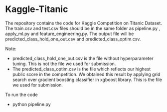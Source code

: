 # Kaggle-Titanic
The repository contains the code for Kaggle Competition on Titanic Dataset. The train.csv and test.csv files should be in the same folder as pipeline.py , apply_ml.py and feature_engineering.py. The output file will be predicted_class_hold_one_out.csv and predicted_class_optim.csv. 

Note: 
* predicted_class_hold_one_out.csv is the file without hyperparameter tuning. This is not the file we used for submission.
* The predicted_class_optim.csv is the file which reflects our highest public score in the competition. We obtained this result by applying grid search over gradient boosting classifier in xgboost library. This is the file we used for submission.

To run the code
* python pipeline.py